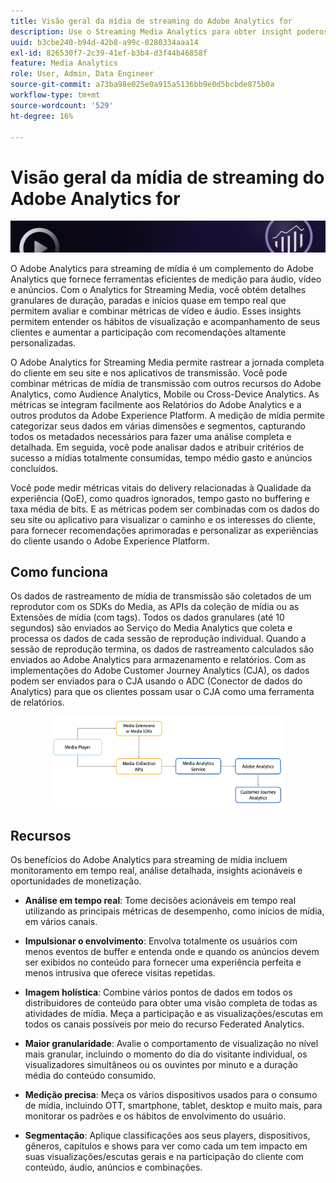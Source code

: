 ```yaml
---
title: Visão geral da mídia de streaming do Adobe Analytics for
description: Use o Streaming Media Analytics para obter insight poderoso sobre conteúdo, áudio e anúncios.
uuid: b3cbe240-b94d-42b8-a99c-0280334aaa14
exl-id: 826530f7-2c39-41ef-b3b4-d3f44b46858f
feature: Media Analytics
role: User, Admin, Data Engineer
source-git-commit: a73ba98e025e0a915a5136bb9e0d5bcbde875b0a
workflow-type: tm+mt
source-wordcount: '529'
ht-degree: 16%

---
```


# Visão geral da mídia de streaming do Adobe Analytics for

![Banner](./assets/media_analytics_banner.png)

O Adobe Analytics para streaming de mídia é um complemento do Adobe Analytics que fornece ferramentas eficientes de medição para áudio, vídeo e anúncios. Com o Analytics for Streaming Media, você obtém detalhes granulares de duração, paradas e inícios quase em tempo real que permitem avaliar e combinar métricas de vídeo e áudio. Esses insights permitem entender os hábitos de visualização e acompanhamento de seus clientes e aumentar a participação com recomendações altamente personalizadas.

O Adobe Analytics for Streaming Media permite rastrear a jornada completa do cliente em seu site e nos aplicativos de transmissão. Você pode combinar métricas de mídia de transmissão com outros recursos do Adobe Analytics, como Audience Analytics, Mobile ou Cross-Device Analytics. As métricas se integram facilmente aos Relatórios do Adobe Analytics e a outros produtos da Adobe Experience Platform. A medição de mídia permite categorizar seus dados em várias dimensões e segmentos, capturando todos os metadados necessários para fazer uma análise completa e detalhada. Em seguida, você pode analisar dados e atribuir critérios de sucesso a mídias totalmente consumidas, tempo médio gasto e anúncios concluídos.

Você pode medir métricas vitais do delivery relacionadas à Qualidade da experiência (QoE), como quadros ignorados, tempo gasto no buffering e taxa média de bits. E as métricas podem ser combinadas com os dados do seu site ou aplicativo para visualizar o caminho e os interesses do cliente, para fornecer recomendações aprimoradas e personalizar as experiências do cliente usando o Adobe Experience Platform.

## Como funciona

Os dados de rastreamento de mídia de transmissão são coletados de um reprodutor com os SDKs do Media, as APIs da coleção de mídia ou as Extensões de mídia (com tags). Todos os dados granulares (até 10 segundos) são enviados ao Serviço do Media Analytics que coleta e processa os dados de cada sessão de reprodução individual. Quando a sessão de reprodução termina, os dados de rastreamento calculados são enviados ao Adobe Analytics para armazenamento e relatórios. Com as implementações do Adobe Customer Journey Analytics (CJA), os dados podem ser enviados para o CJA usando o ADC (Conector de dados do Analytics) para que os clientes possam usar o CJA como uma ferramenta de relatórios.

<!-- ![streaming media process](./assets/streaming-process1.png) -->

<div style="text-align: center;">
<img src="./assets/streaming-process1.png" alt="Processo de mídia de transmissão" width="75%">
</div>

## Recursos

Os benefícios do Adobe Analytics para streaming de mídia incluem monitoramento em tempo real, análise detalhada, insights acionáveis e oportunidades de monetização.

* **Análise em tempo real**: Tome decisões acionáveis em tempo real utilizando as principais métricas de desempenho, como inícios de mídia, em vários canais.

* **Impulsionar o envolvimento**: Envolva totalmente os usuários com menos eventos de buffer e entenda onde e quando os anúncios devem ser exibidos no conteúdo para fornecer uma experiência perfeita e menos intrusiva que oferece visitas repetidas.

* **Imagem holística**: Combine vários pontos de dados em todos os distribuidores de conteúdo para obter uma visão completa de todas as atividades de mídia. Meça a participação e as visualizações/escutas em todos os canais possíveis por meio do recurso Federated Analytics.

* **Maior granularidade**: Avalie o comportamento de visualização no nível mais granular, incluindo o momento do dia do visitante individual, os visualizadores simultâneos ou os ouvintes por minuto e a duração média do conteúdo consumido.

* **Medição precisa**: Meça os vários dispositivos usados para o consumo de mídia, incluindo OTT, smartphone, tablet, desktop e muito mais, para monitorar os padrões e os hábitos de envolvimento do usuário.

* **Segmentação**: Aplique classificações aos seus players, dispositivos, gêneros, capítulos e shows para ver como cada um tem impacto em suas visualizações/escutas gerais e na participação do cliente com conteúdo, áudio, anúncios e combinações.
